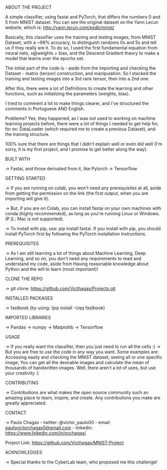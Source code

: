 ABOUT THE PROJECT

A simple classifier, using fastai and PyTorch, that differs the numbers 0 and 5 from MNIST dataset. You can see the original dataset on the Yann Lecun website, which is: http://yann.lecun.com/exdb/mnist/

Basically, this classifier uses the training and testing images, from MNIST Dataset, with a ~99% accuracy, to distinguish randoms 0s and 5s and tell us if they
really are it. To do so, I used the first fundamental equation from neural nets, x@weights + bias, and the Descend Gradient theory to make a model that learns over
the epochs set.

The initial part of the code is - aside from the importing and checking the Dataset - matrix (tensor) construction, and manipulation. So I stacked the training
and testing images into a 3rd rank tensor, then into a 2nd one. 

After this, there were a lot of Definitions to create the learning and other functions, such as initializing the parameters (weights, bias).

I tried to comment a lot to make things clearer, and I've structured the comments in Portuguese AND English.

Problems? Yes, they happened, as I was not used to working on machine learning projects before, there were a lot of things I needed to get help for,
for ex: DataLoader (which required me to create a previous Dataset), and the training structure.

100% sure that there are things that I didn't explain well or even did well (I'm sorry, it is my first project, and I promise to get better along the way).



BUILT WITH


-> Fastai, and those derivated from it, like Pytorch 
-> Tensorflow 


GETTING STARTED


-> If you are running on colab, you won't need any prerequisites at all, aside from getting the permission on the link (the first output, when you are importing 
will give it).

-> But, if you are on Colab, you can install fastai on your own machines with conda (highly recommended), as long as you're running Linux or Windows.
   (P.S.: Mac is not supported).

-> To install with pip, use: pip install fastai. If you install with pip, you should install PyTorch first by following the PyTorch installation instructions.


PREREQUISITES


-> As I am still learning a lot of things about Machine Learning, Deep Learning, and so on, you don't need any requirements to read and understand my code, aside from 
Having reasonable knowledge about Python and the will to learn (most important)!


CLONE THE REPO

-> git clone: https://github.com/Victhagas/Projects.git


INSTALLED PACKAGES


-> fastbook (by using: !pip install -Uqq fastbook)

IMPORTED LIBRARIES


-> Pandas
-> numpy
-> Matplotlib
-> Tensorflow


USAGE


-> If you really want the classifier, then you just need to run all the cells :)
-> But you are free to use the code in any way you want. Some examples are: Accessing easily and checking the MNIST dataset; seeing all or one specific image; 
   You can get all the desirable images and calculate the mean of thousands of handwritten images. Well, there aren't a lot of uses, but use your creativity :)
   

CONTRIBUTING

-> Contributions are what makes the open source community such an amazing place to learn, inspire, and create. Any contributions you make are greatly appreciated.

CONTACT

-> Paulo Chagas - twitter: @victor_paulo00 - email: paulovictorchagas5@gmail.com - linkedin: https://www.linkedin.com/in/pvchagas/

Project Link: https://github.com/Victhagas/MNIST-Project

ACKNOWLEDGES

-> Special thanks to the CyberLab team, who proposed me this challenge!
